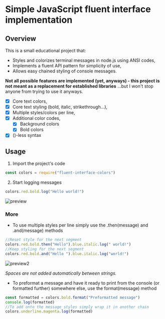 # Simple JavaScript fluent interface implementation

## Overview
This is a small educational project that:
- Styles and colorizes terminal messages in node.js using ANSI codes,
- Implements a fluent API pattern for simplicity of use,
- Allows easy chained styling of console messages.

**Not all possible features are implemented (yet, anyways) - this project is not meant as a replacement for established libraries** 
...but I won't stop anyone from trying to use it anyways.

- [x] Core text colors,
- [x] Core text styling (bold, italic, strikethrough...),
- [x] Multiple styles/colors per line,
- [x] Additional color codes,
  - [x] Background colors
  - [x] Bold colors
- [x] ()-less syntax

## Usage

1. Import the project's code
```javascript
const colors = require("fluent-interface-colors")
```
2. Start logging messages
```javascript
colors.red.bold.log("Hello world!")
```
![preview](https://github.com/Bartosz-Pilarski/fluent-interface-colors/assets/86968046/494fadb9-2a6e-4464-8b13-b498d448bc5b)

### More

- To use multiple styles per line simply use the .then(message) and .and(message) methods
```javascript
//Reset style for the next segment
colors.red.bold.then("Hello").blue.italic.log(" world!")
//Keep styling for the next segment
colors.red.bold.and("Hello ").blue.italic.log("world!")
```
![preview2](https://github.com/Bartosz-Pilarski/fluent-interface-colors/assets/86968046/65879b45-90cb-4afb-9112-6126b658ccb9)

*Spaces are not added automatically between strings.*

- To preformat a message and have it ready to print from the console (or formatted further) somewhere else, use the format(message) method
```javascript
const formatted = colors.bold.format("Preformatted message")
console.log(formatted)
//To add onto the message styles simply wrap it in another chain
colors.underline.magenta.log(formatted)
```
